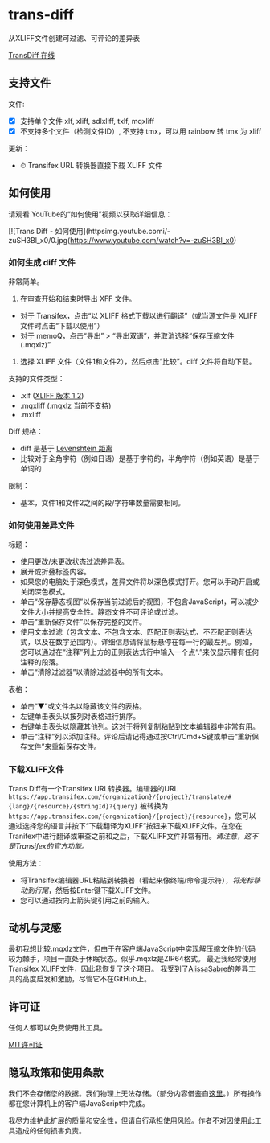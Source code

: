 # trans-diff

从XLIFF文件创建可过滤、可评论的差异表

[TransDiff 在线](https://lucaslucky.github.io)

## 支持文件

文件:
- [x] 支持单个文件 xlf, xliff, sdlxliff, txlf, mqxliff
- [x] 不支持多个文件（检测文件ID）, 不支持 tmx，可以用 rainbow 转 tmx 为 xliff

更新：
- ⏱ Transifex URL 转换器直接下载 XLIFF 文件

## 如何使用

请观看 YouTube的“如何使用”视频以获取详细信息：

[![Trans Diff - 如何使用](httpsimg.youtube.comi/-zuSH3Bl_x0/0.jpg(https://www.youtube.com/watch?v=-zuSH3Bl_x0)

### 如何生成 diff 文件

非常简单。
1. 在审查开始和结束时导出 XFF 文件。
  - 对于 Transifex，点击“以 XLIFF 格式下载以进行翻译”（或当源文件是 XLIFF 文件时点击“下载以使用”）
  - 对于 memoQ，点击“导出” > “导出双语”，并取消选择“保存压缩文件 (.mqxlz)”
1. 选择 XLIFF 文件（文件1和文件2），然后点击“比较”。diff 文件将自动下载。

支持的文件类型：

- .xlf ([XLIFF 版本 1.2](http://docs.oasis-open.orgliff/v1.2/os/xliff-core.html))
- .mqxliff (.mqxlz 当前不支持)
- .mxliff

Diff 规格：

- diff 是基于 [Levenshtein 距离](https://en.wikipedia.org/wiki/Lehtein_distance)
- 比较对于全角字符（例如日语）是基于字符的，半角字符（例如英语）是基于单词的

限制：

- 基本，文件1和文件2之间的段/字符串数量需要相同。

### 如何使用差异文件

标题：
- 使用更改/未更改状态过滤差异表。
- 展开或折叠标签内容。
- 如果您的电脑处于深色模式，差异文件将以深色模式打开。您可以手动开启或关闭深色模式。
- 单击“保存静态视图”以保存当前过滤后的视图，不包含JavaScript，可以减少文件大小并提高安全性。静态文件不可评论或过滤。
- 单击“重新保存文件”以保存完整的文件。
- 使用文本过滤（包含文本、不包含文本、匹配正则表达式、不匹配正则表达式，以及在数字范围内）。详细信息请将鼠标悬停在每一行的最左列。例如，您可以通过在“注释”列上方的正则表达式行中输入一个点“.”来仅显示带有任何注释的段落。
- 单击“清除过滤器”以清除过滤器中的所有文本。

表格：
- 单击“▼”或文件名以隐藏该文件的表格。
- 左键单击表头以按列对表格进行排序。
- 右键单击表头以隐藏其他列。这对于将列复制粘贴到文本编辑器中非常有用。
- 单击“注释”列以添加注释。评论后请记得通过按Ctrl/Cmd+S键或单击“重新保存文件”来重新保存文件。

### 下载XLIFF文件

Trans Diff有一个Transifex URL转换器。编辑器的URL `https://app.transifex.com/{organization}/{project}/translate/#{lang}/{resource}/{stringId}?{query}` 被转换为 `https://app.transifex.com/{organization}/{project}/{resource}`，您可以通过选择您的语言并按下“下载翻译为XLIFF”按钮来下载XLIFF文件。在您在Tranifex中进行翻译或审查之前和之后，下载XLIFF文件非常有用。*请注意，这不是Transifex的官方功能。*

使用方法：

- 将Transifex编辑器URL粘贴到转换器（看起来像终端/命令提示符），*将光标移动到行尾*，然后按Enter键下载XLIFF文件。
- 您可以通过按向上箭头键引用之前的输入。

## 动机与灵感

最初我想比较.mqxlz文件，但由于在客户端JavaScript中实现解压缩文件的代码较为棘手，项目一直处于休眠状态。似乎.mqxlz是ZIP64格式。
最近我经常使用Transifex XLIFF文件，因此我恢复了这个项目。
我受到了[AlissaSabre](https://github.com/AlissaSabre)的差异工具的高度启发和激励，尽管它不在GitHub上。

## 许可证

任何人都可以免费使用此工具。

[MIT许可证](https://github.com/ShunSakurai/trans-diff/blob/master/LICENSE)

## 隐私政策和使用条款

我们不会存储您的数据。我们物理上无法存储。（部分内容借鉴自[这里](https://github.com/amitg87/asana-chrome-plugin/wiki/Privacy-policy)。）所有操作都在您计算机上的客户端JavaScript中完成。

我尽力维护此扩展的质量和安全性，但请自行承担使用风险。作者不对因使用此工具造成的任何损害负责。
